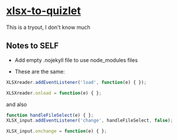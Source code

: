 # [xlsx-to-quizlet](https://nebobyeoli.github.io/xlsx-to-quizlet/)

This is a tryout, I don't know much

## Notes to SELF

- Add empty .nojekyll file to use node_modules files

- These are the same:

```javascript
XLSXreader.addEventListener('load', function(e) { });

XLSXreader.onload = function(e) { };
```
and also
```javascript
function handleFileSelect(e) { };
XLSX_input.addEventListener('change', handleFileSelect, false);

XLSX_input.onchange = function(e) { };
```
